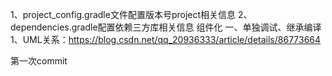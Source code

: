 1、project_config.gradle文件配置版本号project相关信息
2、dependencies.gradle配置依赖三方库相关信息
组件化
一、单独调试、继承编译
1、UML关系：https://blog.csdn.net/qq_20936333/article/details/86773664

第一次commit
